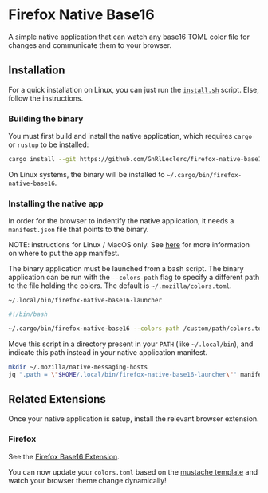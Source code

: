 # Firefox Native Base16

A simple native application that can watch any base16 TOML color file for changes and communicate them to your browser.

## Installation

For a quick installation on Linux, you can just run the [`install.sh`](./install.sh) script. Else, follow the instructions.

### Building the binary

You must first build and install the native application, which requires `cargo` or `rustup` to be installed:

```bash
cargo install --git https://github.com/GnRlLeclerc/firefox-native-base16
```

On Linux systems, the binary will be installed to `~/.cargo/bin/firefox-native-base16`.

### Installing the native app

In order for the browser to indentify the native application, it needs a `manifest.json` file that points to the binary.

NOTE: instructions for Linux / MacOS only. See [here](https://developer.mozilla.org/en-US/docs/Mozilla/Add-ons/WebExtensions/Native_manifests#manifest_location) for more information on where to put the app manifest.

The binary application must be launched from a bash script.
The binary application can be run with the `--colors-path` flag to specify a different path to the file holding the colors.
The default is `~/.mozilla/colors.toml`.

`~/.local/bin/firefox-native-base16-launcher`

```bash
#!/bin/bash

~/.cargo/bin/firefox-native-base16 --colors-path /custom/path/colors.toml
```

Move this script in a directory present in your `PATH` (like `~/.local/bin`), and indicate this path instead in your native application manifest.

```bash
mkdir ~/.mozilla/native-messaging-hosts
jq ".path = \"$HOME/.local/bin/firefox-native-base16-launcher\"" manifest.json > ~/.mozilla/native-messaging-hosts/firefox_native_base16.json
```

## Related Extensions

Once your native application is setup, install the relevant browser extension.

### Firefox

See the [Firefox Base16 Extension](https://github.com/GnRlLeclerc/firefox-dynamic-base16).

You can now update your `colors.toml` based on the [mustache template](./template.mustache) and watch your browser theme change dynamically!
